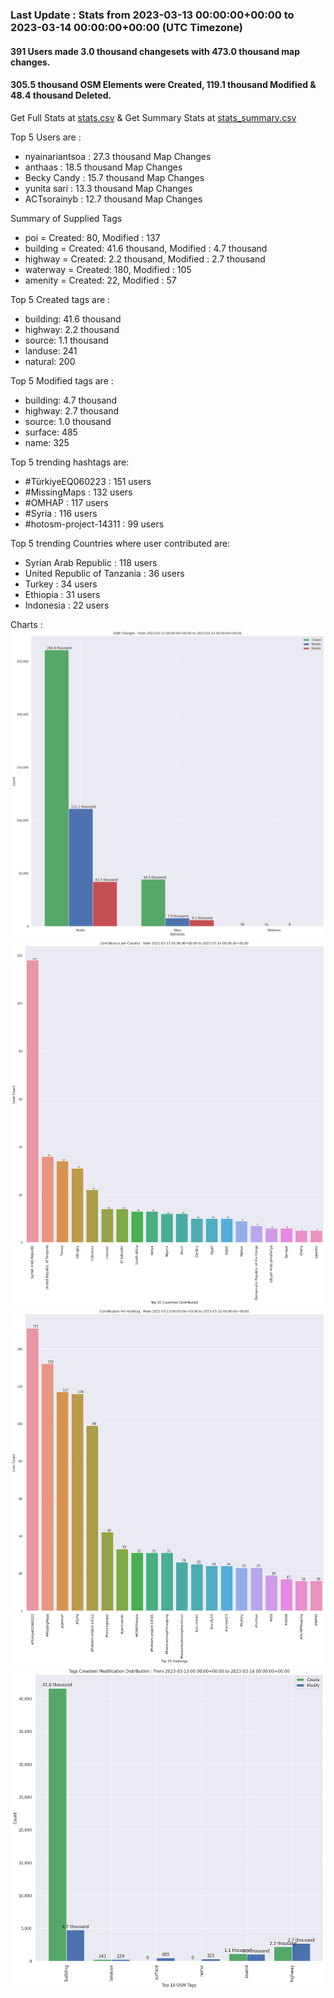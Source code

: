 ### Last Update : Stats from 2023-03-13 00:00:00+00:00 to 2023-03-14 00:00:00+00:00 (UTC Timezone)

#### 391 Users made 3.0 thousand changesets with 473.0 thousand map changes.
#### 305.5 thousand OSM Elements were Created, 119.1 thousand Modified & 48.4 thousand Deleted.
Get Full Stats at [stats.csv](/stats/hotosm/Daily/stats.csv)
 & Get Summary Stats at [stats_summary.csv](/stats/hotosm/Daily/stats_summary.csv)

Top 5 Users are : 
- nyainariantsoa : 27.3 thousand Map Changes
- anthaas : 18.5 thousand Map Changes
- Becky Candy : 15.7 thousand Map Changes
- yunita sari : 13.3 thousand Map Changes
- ACTsorainyb : 12.7 thousand Map Changes

Summary of Supplied Tags
- poi = Created: 80, Modified : 137
- building = Created: 41.6 thousand, Modified : 4.7 thousand
- highway = Created: 2.2 thousand, Modified : 2.7 thousand
- waterway = Created: 180, Modified : 105
- amenity = Created: 22, Modified : 57


Top 5 Created tags are :
- building: 41.6 thousand
- highway: 2.2 thousand
- source: 1.1 thousand
- landuse: 241
- natural: 200


Top 5 Modified tags are :
- building: 4.7 thousand
- highway: 2.7 thousand
- source: 1.0 thousand
- surface: 485
- name: 325


Top 5 trending hashtags are:
- #TürkiyeEQ060223 : 151 users
- #MissingMaps : 132 users
- #OMHAP : 117 users
- #Syria : 116 users
- #hotosm-project-14311 : 99 users


Top 5 trending Countries where user contributed are:
- Syrian Arab Republic : 118 users
- United Republic of Tanzania : 36 users
- Turkey : 34 users
- Ethiopia : 31 users
- Indonesia : 22 users


 Charts : 
![Alt text](./stats_osm_changes.png) 
![Alt text](./stats_users_per_country.png) 
![Alt text](./stats_users_per_hashtag.png) 
![Alt text](./stats_tags.png) 
